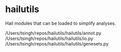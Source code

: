 # hailutils

Hail modules that can be loaded to simplify analyses.

/Users/tsingh/repos/hailutils/hailutils/annot.py
/Users/tsingh/repos/hailutils/hailutils/io.py
/Users/tsingh/repos/hailutils/hailutils/genesets.py